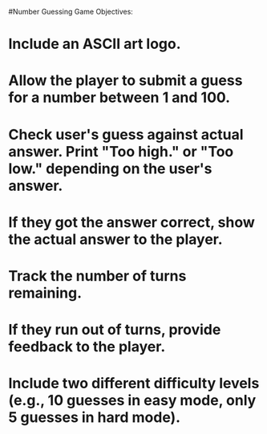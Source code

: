 #Number Guessing Game Objectives:
# Include an ASCII art logo.
# Allow the player to submit a guess for a number between 1 and 100.
# Check user's guess against actual answer. Print "Too high." or "Too low." depending on the user's answer.
# If they got the answer correct, show the actual answer to the player.
# Track the number of turns remaining.
# If they run out of turns, provide feedback to the player.
# Include two different difficulty levels (e.g., 10 guesses in easy mode, only 5 guesses in hard mode).